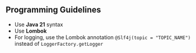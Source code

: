 ## Programming Guidelines

- Use **Java 21** syntax  
- Use **Lombok**  
- For logging, use the Lombok annotation `@Slf4j(topic = "TOPIC_NAME")` instead of `LoggerFactory.getLogger`
